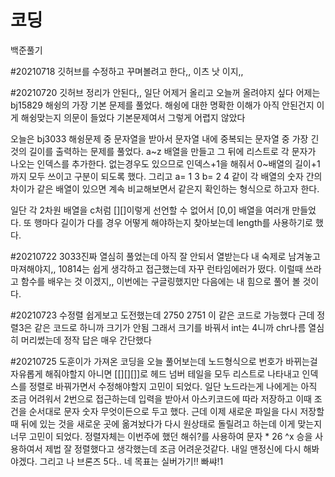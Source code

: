 # 코딩

백준풀기

#20210718
깃허브를 수정하고 꾸며볼려고 한다,, 이츠 낫 이지,,

#20210720
깃허브 정리가 안된다,, 일단 어제거 올리고 오늘꺼 올려야지 싶다
어제는 bj15829 해슁의 가장 기본 문제를 풀었다.
해슁에 대한 명확한 이해가 아직 안된건지 이게 해슁맞는지 의문이 들었다
기본문제여서 그렇게 어렵지 않았다

오늘은 bj3033 해슁문제 중 문자열을 받아서 문자열 내에 중복되는 문자열 중 가장 긴 것의 길이를 출력하는 문제를 풀었다.
a~z 배열을 만들고 그 뒤에 리스트로 각 문자가 나오는 인덱스를 추가한다. 
없는경우도 있으므로 인덱스+1을 해줘서 0~배열의 길이+1까지 모두 쓰이고 구분이 되도록 했다. 그리고 a= 1 3 b= 2 4 같이 각 배열의 숫자 간의 차이가 같은 배열이 있으면 계속 비교해보면서 같은지 확인하는 형식으로 하고자 한다.

일단 각 2차원 배열을 c처럼 [][]이렇게 선언할 수 없어서 [0,0] 배열을 여러개 만들었다. 
또 행마다 길이가 다를 경우 어떻게 해야하는지 찾아보는데 length를 사용하기로 했다.

#20210722
3033진짜 열심히 풀었는데 아직 잘 안되서 열받는다 내 숙제로 남겨놓고 마져해야지,,
10814는 쉽게 생각하고 접근했는데 자꾸 런타임에러가 떴다.
이럴때 쓰라고 함수를 배우는 것 이겠지,,
이번에는 구글링했지만 다음에는 내 힘으로 풀어 볼 것이다.

#20210723
수정렬 쉽게보고 도전했는데 2750 2751 이 같은 코드로 가능했다
근데 정렬3은 같은 코드로 하니까 크기가 안됨
그래서 크기를 바꿔서 int는 4니까 chr나름 열심히 머리썼는데 정작 답은 매우 간단했다

#20210725
도훈이가 가져온 코딩을 오늘 풀어보는데 노드형식으로 번호가 바뀌는걸 자유롭게 해줘야할지 아니면 [[][][]]로  헤드 넘버 테일을 모두 리스트로 나타내고 인덱스를 정렬로 바꿔가면서 수정해야할지 고민이 되었다.
일단 노드라는게 나에게는 아직 조금 어려워서 2번으로 접근하는데 입력을 받아서 아스키코드에 따라 저장하고 이때 조건을 순서대로 문자 숫자 무엇이든으로 두고 했다. 근데 이제 새로운 파일을 다시 저장할때 뒤에 있는 것을 새로운 곳에 옮겨놨다가 다시 원상태로 돌릴려고 하는데 이게 맞는지 너무 고민이 되었다. 정렬자체는 이번주에 했던 해쉬?를 사용하여 문자 * 26 ^x 승을 사용하여서 제법 잘 정렬했다고 생각했는데 조금 어려운것같다.
내일 맨정신에 다시 해봐야겠다. 그리고 나 브론즈 5다.. 네 목표는 실버가기!! 빠쌰!1
